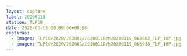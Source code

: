```yaml
---
layout: capture
label: 20200118
station: TLP10
date: 2020-01-18 00:00:00+00:00
capturas:
  - imagem: TLP10/2020/202001/20200118/M20200119_060602_TLP_10P.jpg
  - imagem: TLP10/2020/202001/20200118/M20200119_065938_TLP_10P.jpg
---
```

